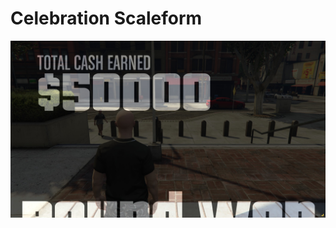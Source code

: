# Celebration Scaleform

![](https://raw.githubusercontent.com/billsyliamgta/Scaleforms-FiveM/refs/heads/main/celeb_passed_screen.jpg)
